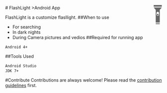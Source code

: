 <img src="flashlight.png" align="right" />
# FlashLight
>Android App

FlashLight is a customize flasllight.
##When to use
- For searching
- In dark nights
- During Camera pictures and vedios
##Required for running app
```
Android 4+
```
##Tools Used
```
Android Studio
JDK 7+
```

#Contribute
Contributions are always welcome!
Please read the [contribution guidelines](contributor.md) first.



